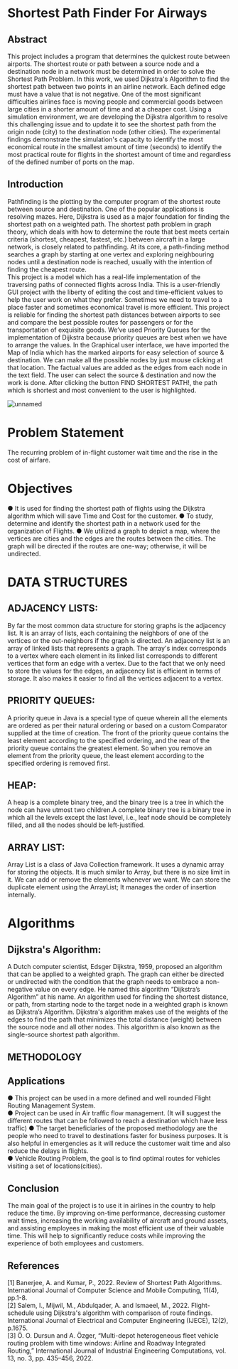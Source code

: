 # Shortest Path Finder For Airways

## Abstract
This project includes a program that determines the quickest route between airports. The shortest route or path between a source node and a destination node in a network must be determined in order to solve the Shortest Path Problem. In this work, we used Dijkstra's Algorithm to find the shortest path between two points in an airline network. Each defined edge must have a value that is not negative. One of the most significant difficulties airlines face is moving people and commercial goods between large cities in a shorter amount of time and at a cheaper cost. Using a simulation environment, we are developing the Dijkstra algorithm to resolve this challenging issue and to update it to see the shortest path from the origin node (city) to the destination node (other cities). The experimental findings demonstrate the simulation's capacity to identify the most economical route in the smallest amount of time (seconds) to identify the most practical route for flights in the shortest amount of time and regardless of the defined number of ports on the map.

## Introduction
Pathfinding is the plotting by the computer program of the shortest route between source and destination. One of the popular applications is resolving mazes. Here, Dijkstra is used as a major foundation for finding the shortest path on a weighted path. The shortest path problem in graph theory, which deals with how to determine the route that best meets certain criteria (shortest, cheapest, fastest, etc.) between aircraft in a large network, is closely related to pathfinding. At its core, a path-finding method searches a graph by starting at one vertex and exploring neighbouring nodes until a destination node is reached, usually with the intention of finding the cheapest route.  
This project is a model which has a real-life implementation of the traversing paths of connected flights across India. This is a user-friendly GUI project with the liberty of editing the cost and time-efficient values to help the user work on what they prefer. Sometimes we need to travel to a place faster and sometimes economical travel is more efficient. This project is reliable for finding the shortest path distances between airports to see and compare the best possible routes for passengers or for the transportation of exquisite goods.
We’ve used Priority Queues for the implementation of Dijkstra because priority queues are best when we have to arrange the values. In the Graphical user interface, we have imported the Map of India which has the marked airports for easy selection of source & destination. We can make all the possible nodes by just mouse clicking at that location. The factual values are added as the edges from each node in the text field. The user can select the source & destination and now the work is done. After clicking the button FIND SHORTEST PATH!, the path which is shortest and most convenient to the user is highlighted. 


![unnamed](https://user-images.githubusercontent.com/78655015/204598638-6e07472c-1f58-487d-9ec0-6b464ea90d5b.png)


# Problem Statement
The recurring problem of in-flight customer wait time and the rise in the cost of airfare.

# Objectives

● It is used for finding the shortest path of flights using the Dijkstra algorithm which will save Time and Cost for the customer.
● To study, determine and identify the shortest path in a network used for the organization of Flights.
● We utilized a graph to depict a map, where the vertices are cities and the edges are the routes between the cities. The graph will be directed if the routes are one-way; otherwise, it will be undirected.


# DATA STRUCTURES
## ADJACENCY LISTS: 
By far the most common data structure for storing graphs is the adjacency list. It is an array of lists, each containing the neighbors of one of the vertices or the out-neighbors if the graph is directed.
An adjacency list is an array of linked lists that represents a graph. The array's index corresponds to a vertex where each element in its linked list corresponds to different vertices that form an edge with a vertex.
Due to the fact that we only need to store the values for the edges, an adjacency list is efficient in terms of storage. It also makes it easier to find all the vertices adjacent to a vertex.


## PRIORITY QUEUES: 
A priority queue in Java is a special type of queue wherein all the elements are ordered as per their natural ordering or based on a custom Comparator supplied at the time of creation.
The front of the priority queue contains the least element according to the specified ordering, and the rear of the priority queue contains the greatest element.
So when you remove an element from the priority queue, the least element according to the specified ordering is removed first.

## HEAP:
A heap is a complete binary tree, and the binary tree is a tree in which the node can have utmost two children.A complete binary tree is a binary tree in which all the levels except the last level, i.e., leaf node should be completely filled, and all the nodes should be left-justified.

## ARRAY LIST: 
Array List is a class of Java Collection framework. It uses a dynamic array for storing the objects. It is much similar to Array, but there is no size limit in it. We can add or remove the elements whenever we want. We can store the duplicate element using the ArrayList; It manages the order of insertion internally.

# Algorithms
## Dijkstra's Algorithm:
A Dutch computer scientist, Edsger Dijkstra, 1959, proposed an algorithm that can be applied to a weighted graph. The graph can either be directed or undirected with the condition that the graph needs to embrace a non-negative value on every edge. He named this algorithm “Dijkstra’s Algorithm” at his name.
An algorithm used for finding the shortest distance, or path, from starting node to the target node in a weighted graph is known as Dijkstra’s Algorithm.
Dijkstra's algorithm makes use of the weights of the edges to find the path that minimizes the total distance (weight) between the source node and all other nodes. This algorithm is also known as the single-source shortest path algorithm.

## METHODOLOGY


## Applications
● This project can be used in a more defined and well rounded Flight Routing Management System.<br />
● Project can be used in Air traffic flow management. (It will suggest the different routes that can be followed to reach a destination which have less traffic) 
● The target beneficiaries of the proposed methodology are the people who need to travel to destinations faster for business purposes. It is also helpful in emergencies as it will reduce the customer wait time and also reduce the delays in flights.<br />
● Vehicle Routing Problem, the goal is to find optimal routes for vehicles visiting a set of locations(cities).


## Conclusion

The main goal of the project is to use it in airlines in the country to help reduce the time. By improving on-time performance, decreasing customer wait times, increasing the working availability of aircraft and ground assets, and assisting employees in making the most efficient use of their valuable time. This will help to significantly reduce costs while improving the experience of both employees and customers.


## References
[1] Banerjee, A. and Kumar, P., 2022. Review of Shortest Path Algorithms. International Journal of Computer Science and Mobile Computing, 11(4), pp.1-8.<br />
[2] Salem, I., Mijwil, M., Abdulqader, A. and Ismaeel, M., 2022. Flight-schedule using Dijkstra's algorithm with comparison of route findings. International Journal of Electrical and Computer Engineering (IJECE), 12(2), p.1675.<br />
[3] Ö. O. Dursun and A. Özger, “Multi-depot heterogeneous fleet vehicle routing problem with time windows: Airline and Roadway Integrated Routing,” International Journal of Industrial Engineering Computations, vol. 13, no. 3, pp. 435–456, 2022. 



